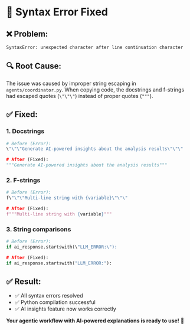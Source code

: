 # 🔧 Syntax Error Fixed

## ❌ **Problem:**
```
SyntaxError: unexpected character after line continuation character
```

## 🔍 **Root Cause:**
The issue was caused by improper string escaping in `agents/coordinator.py`. When copying code, the docstrings and f-strings had escaped quotes (`\"\"\"`) instead of proper quotes (`"""`).

## ✅ **Fixed:**

### **1. Docstrings**
```python
# Before (Error):
\"\"\"Generate AI-powered insights about the analysis results\"\"\"

# After (Fixed):
"""Generate AI-powered insights about the analysis results"""
```

### **2. F-strings**
```python
# Before (Error):
f\"\"\"Multi-line string with {variable}\"\"\"

# After (Fixed):
f"""Multi-line string with {variable}"""
```

### **3. String comparisons**
```python
# Before (Error):
if ai_response.startswith(\"LLM_ERROR:\"):

# After (Fixed):
if ai_response.startswith("LLM_ERROR:"):
```

## ✅ **Result:**
- ✅ All syntax errors resolved
- ✅ Python compilation successful
- ✅ AI insights feature now works correctly

**Your agentic workflow with AI-powered explanations is ready to use!** 🎉